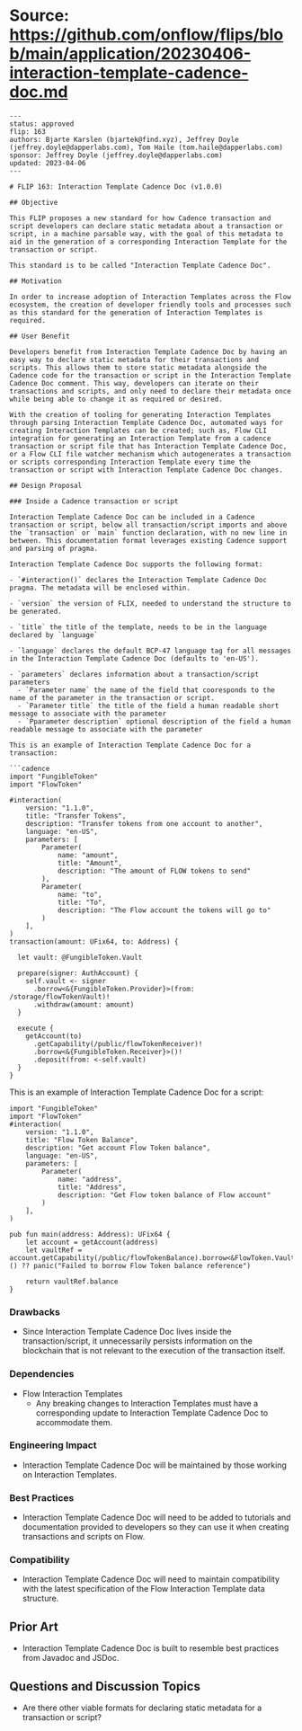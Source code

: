 # Source: https://github.com/onflow/flips/blob/main/application/20230406-interaction-template-cadence-doc.md

```
---
status: approved 
flip: 163
authors: Bjarte Karslen (bjartek@find.xyz), Jeffrey Doyle (jeffrey.doyle@dapperlabs.com), Tom Haile (tom.haile@dapperlabs.com)
sponsor: Jeffrey Doyle (jeffrey.doyle@dapperlabs.com)    
updated: 2023-04-06
---

# FLIP 163: Interaction Template Cadence Doc (v1.0.0)

## Objective

This FLIP proposes a new standard for how Cadence transaction and script developers can declare static metadata about a transaction or script, in a machine parsable way, with the goal of this metadata to aid in the generation of a corresponding Interaction Template for the transaction or script.

This standard is to be called "Interaction Template Cadence Doc".

## Motivation

In order to increase adoption of Interaction Templates across the Flow ecosystem, the creation of developer friendly tools and processes such as this standard for the generation of Interaction Templates is required.

## User Benefit

Developers benefit from Interaction Template Cadence Doc by having an easy way to declare static metadata for their transactions and scripts. This allows them to store static metadata alongside the Cadence code for the transaction or script in the Interaction Template Cadence Doc comment. This way, developers can iterate on their transactions and scripts, and only need to declare their metadata once while being able to change it as required or desired.

With the creation of tooling for generating Interaction Templates through parsing Interaction Template Cadence Doc, automated ways for creating Interaction Templates can be created; such as, Flow CLI integration for generating an Interaction Template from a cadence transaction or script file that has Interaction Template Cadence Doc, or a Flow CLI file watcher mechanism which autogenerates a transaction or scripts corresponding Interaction Template every time the transaction or script with Interaction Template Cadence Doc changes.

## Design Proposal

### Inside a Cadence transaction or script

Interaction Template Cadence Doc can be included in a Cadence transaction or script, below all transaction/script imports and above the `transaction` or `main` function declaration, with no new line in between. This documentation format leverages existing Cadence support and parsing of pragma.

Interaction Template Cadence Doc supports the following format:

- `#interaction()` declares the Interaction Template Cadence Doc pragma. The metadata will be enclosed within.

- `version` the version of FLIX, needed to understand the structure to be generated. 

- `title` the title of the template, needs to be in the language declared by `language`

- `language` declares the default BCP-47 language tag for all messages in the Interaction Template Cadence Doc (defaults to 'en-US').

- `parameters` declares information about a transaction/script parameters
  - `Parameter name` the name of the field that cooresponds to the name of the parameter in the transaction or script. 
  - `Parameter title` the title of the field a human readable short message to associate with the parameter
  - `Pparameter description` optional description of the field a human readable message to associate with the parameter

This is an example of Interaction Template Cadence Doc for a transaction:

```cadence
import "FungibleToken"
import "FlowToken"

#interaction(
    version: "1.1.0",
    title: "Transfer Tokens",
    description: "Transfer tokens from one account to another",
    language: "en-US",
    parameters: [
        Parameter(
            name: "amount", 
            title: "Amount", 
            description: "The amount of FLOW tokens to send"
        ),
        Parameter(
            name: "to", 
            title: "To",
            description: "The Flow account the tokens will go to"
        )
    ],
)
transaction(amount: UFix64, to: Address) {

  let vault: @FungibleToken.Vault

  prepare(signer: AuthAccount) {
    self.vault <- signer
      .borrow<&{FungibleToken.Provider}>(from: /storage/flowTokenVault)!
      .withdraw(amount: amount)
  }

  execute {
    getAccount(to)
      .getCapability(/public/flowTokenReceiver)!
      .borrow<&{FungibleToken.Receiver}>()!
      .deposit(from: <-self.vault)
  }
}
```

This is an example of Interaction Template Cadence Doc for a script:

```cadence
import "FungibleToken"
import "FlowToken"
#interaction(
    version: "1.1.0",
    title: "Flow Token Balance",
    description: "Get account Flow Token balance",
    language: "en-US",
    parameters: [
        Parameter(
            name: "address", 
            title: "Address", 
            description: "Get Flow token balance of Flow account"
        )
    ],
)

pub fun main(address: Address): UFix64 {
    let account = getAccount(address)
    let vaultRef = account.getCapability(/public/flowTokenBalance).borrow<&FlowToken.Vault{FungibleToken.Balance}>() ?? panic("Failed to borrow Flow Token balance reference")

    return vaultRef.balance
}

```

### Drawbacks

- Since Interaction Template Cadence Doc lives inside the transaction/script, it unnecessarily persists information on the blockchain that is not relevant to the execution of the transaction itself.

### Dependencies

- Flow Interaction Templates
  - Any breaking changes to Interaction Templates must have a corresponding update to Interaction Template Cadence Doc to accommodate them.

### Engineering Impact

- Interaction Template Cadence Doc will be maintained by those working on Interaction Templates.

### Best Practices

- Interaction Template Cadence Doc will need to be added to tutorials and documentation provided to developers so they can use it when creating transactions and scripts on Flow.

### Compatibility

- Interaction Template Cadence Doc will need to maintain compatibility with the latest specification of the Flow Interaction Template data structure.

## Prior Art

- Interaction Template Cadence Doc is built to resemble best practices from Javadoc and JSDoc.

## Questions and Discussion Topics

- Are there other viable formats for declaring static metadata for a transaction or script?

```